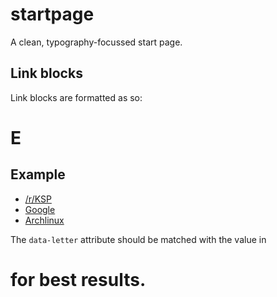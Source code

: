 # startpage
A clean, typography-focussed start page.

## Link blocks
Link blocks are formatted as so:
    <div class="section" data-letter="E">
        <div class="block">
            <h1>E</h1>
            <h2>Example</h2>
        </div>
        <ul class="hideLinks">
            <li><a href="https://reddit.com/r/kerbalspaceprogram">/r/KSP</a></li>
            <li><a href="https://google.co.uk">Google</a></li>
            <li><a href="https://archlinux.org/">Archlinux</a></li>
        </ul>
    </div>

The `data-letter` attribute should be matched with the value in <h1> for best results.
